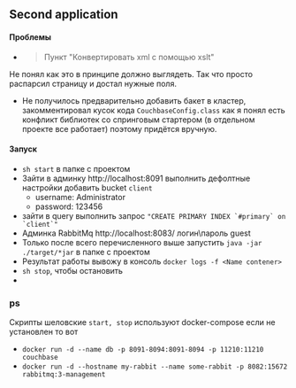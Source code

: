 ## Second application 
#### Проблемы
+ >Пункт "Конвертировать xml с помощью xslt" <br/>
  >
Не понял как это в принципе должно выглядеть. 
Так что просто распарсил страницу и достал нужные поля. <br/>

* Не получилось предварительно добавить бакет в кластер, закомментировал кусок кода `CouchbaseConfig.class`
как я понял есть конфликт библиотек со спринговым стартером (в отдельном проекте все работает)
поэтому придётся вручную.

#### Запуск

* `sh start` в папке с проектом 
* Зайти в админку http://localhost:8091 выполнить дефолтные настройки добавить bucket `client`
    * username: Administrator
    * password: 123456
* зайти в query выполнить запрос ``"CREATE PRIMARY INDEX `#primary` on `client`"``
* Админка RabbitMq http://localhost:8083/ логин\пароль guest
* Только после всего перечисленного выше запустить `java -jar ./target/*jar` в папке с проектом
* Результат работы вывожу в консоль `docker logs -f <Name contener>`
* `sh stop`, чтобы остановить
* 
### ps

Скрипты шеловские `start, stop` используют docker-compose если не установлен то вот 
* `docker run -d --name db -p 8091-8094:8091-8094 -p 11210:11210 couchbase`
* `docker run -d --hostname my-rabbit --name some-rabbit -p 8082:15672 rabbitmq:3-management`
